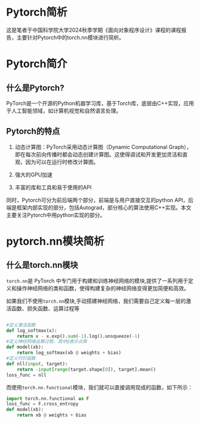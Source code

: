 # Pytorch简析

这是笔者于中国科学院大学2024秋季学期《面向对象程序设计》课程的课程报告，主要针对Pytorch中的torch.nn模块进行简析。

# Pytorch简介

## 什么是Pytorch?

PyTorch是一个开源的Python机器学习库，基于Torch库，底层由C++实现，应用于人工智能领域，如计算机视觉和自然语言处理。

## Pytorch的特点

1. 动态计算图：PyTorch采用动态计算图（Dynamic Computational Graph），即在每次前向传播时都会动态创建计算图。这使得调试和开发更加灵活和直观，因为可以在运行时修改计算图。

2. 强大的GPU加速

3. 丰富的库和工具和易于使用的API

同时，Pytorch可分为前后端两个部分，前端是与用户直接交互的python API，后端是框架内部实现的部分，包括Autograd，部分核心的算法使用C++实现。本文主要关注Pytorch中用python实现的部分。

# pytorch.nn模块简析

## 什么是torch.nn模块

`torch.nn`是 PyTorch 中专门用于构建和训练神经网络的模块,提供了一系列用于定义和操作神经网络的类和函数，使得构建复杂的神经网络变得更加简便和高效。

如果我们不使用`torch.nn`模块,手动搭建神经网络，我们需要自己定义每一层的激活函数、损失函数、运算过程等

```python

#定义激活函数
def log_softmax(x):
    return x - x.exp().sum(-1).log().unsqueeze(-1)   
#定义神经网络运算过程，其中@表示点乘
def model(xb):
    return log_softmax(xb @ weights + bias)
#定义代价函数
def nll(input, target):
    return -input[range(target.shape[0]), target].mean()
loss_func = nll
```

而使用`torch.nn.functional`模块，我们就可以直接调用现成的函数，如下所示：

```python
import torch.nn.functional as F
loss_func = F.cross_entropy
def model(xb):
    return xb @ weights + bias
```
